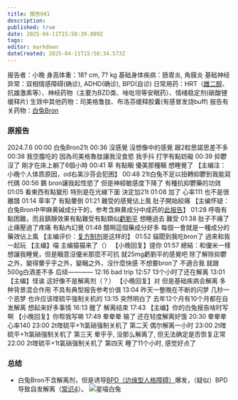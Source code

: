 ```yaml
---
title: 报告041
description: 
published: true
date: 2025-04-11T15:58:39.009Z
tags: 
editor: markdown
dateCreated: 2025-04-11T15:58:34.573Z
---
```


﻿报告者：小晚
身高体重：18? cm, 7? kg
基础身体疾病：肠胃炎, 角膜炎
基础神经异常：双相情感障碍(确诊), ADHD(确诊), BPD(自诊)
日常用药：HRT（[雌二醇](/E2/)、抗雄激素等）、神经药物（主要为BZD类、唑吡坦等安眠药）、情绪稳定剂(碳酸锂缓释片)
生效中其他药物：司美格鲁肽、布洛芬缓释胶囊(有感冒发烧buff)
报告有关药物：[白兔Bron](/%E7%99%BD%E5%85%94Bron/)

### 原报告
2024.7.6
00:00 白兔Bron21t
00:36 沒感覺 沒想像中的感覺 跟2粒思諾思差不多
00:38 我空腹吃的 因為司美格魯肽讓我沒食慾 我手抖 打字有點妨礙
00:39 抑鬱沒了 剛才在床上躺了6個小時
00:41 草 有點睏 優美那種睏 想睡覺了 【主编注：小晚个人体质原因，od右美沙芬会犯困】
00:48 21t白兔不足以扭轉抑鬱到我能寫代碼
00:56 鵝 bron讓我起性慾了 但是神經敏感度下降了 有種抗抑鬱藥的功效
01:05 看東西有點變形 特別是在光線下面 決定加21t
01:08 加了 心率111 也不是很離譜
01:14 草率了 有點暈倒
01:21 難受的感覺佔上風 肚子開始絞痛 【主编怀疑：白兔Bron中甲麻黄碱成分干的，参考含麻黄成分中成药的[此报告](/report/RP022/)】
01:28 呼吸有點困難，而且鎮靜效果有點難受有點類似[虧劉平](/QTP/) 想睡過去 難受
01:38 肚子不痛了 止痛壓過了疼痛 有點內幻覺
01:48 餓啊這個藥成分好多  每個一會就是一種成分的藥效佔上風 【主编评价：[复方制剂](/%E5%A4%8D%E6%96%B9%E7%B3%BB%E5%88%97/)是这样的】
01:52 貓聞到我吃bron了 過來和我一起玩 【主编】喵 主编猫猫来了（） 【小晚回复】搓你
01:57 總結：和優米一樣想讓我睡覺，但是睏意沒優米那麼不可抗 就25mg虧劉平的感覺吧 除了解除抑鬱之外，變得暈乎乎之外，變睏之外，沒什麼快感 不想要bron了 不適合我 就跟500g白酒差不多
后续————
12:16 bad trip
12:57 13个小时了还在解离
13:01 【主编】怪诶 这好像不是解离剂（？） 【小晚回复】对 但是基础疾病会解离 多种背景混合作用 不具有典型报告参考价值
13:04 昨天一整晚在不断的闪梦 几秒一个恶梦 也许应该喹硫平强制关机的
13:15 突然明白了 去年12个月有10个月都在自发解离 想起来好多事情
16:13 醒了 解离结束
17:43 【主编】你的白兔报告啥时写啊 【小晚回复】你帮我写嘛
17:49 晕晕晕 输了 还在轻度解离好饿
20:30 晕晕晕 心率140
23:00 2t喹硫平+1t氯硝强制关机了
第二天
偶尔解离一小时
23:00 2t喹硫平+1t氯硝强制关机了
第三天
晕乎乎, 没那么解离了, 但无法确定是否恢复正常
22:00 2t喹硫平+1t氯硝强制关机了
第四天
睡了11个小时, 感觉好点了

### 总结
- 白兔Bron不含解离剂，但是诱导[BPD（边缘型人格障碍）](/BPD/)爆发，（疑似）BPD导致自发解离（[常识4](/%E5%B8%B8%E8%AF%86/)）。
![星喵白兔](./imgs/星喵白兔.jpg)
